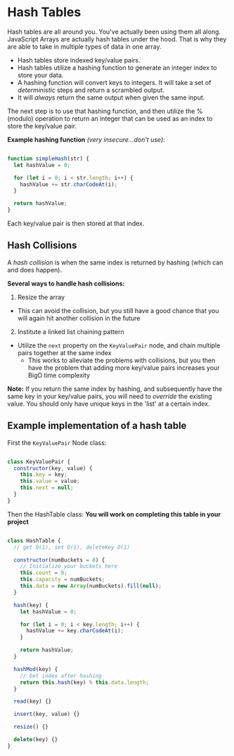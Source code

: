 # Hash Tables

Hash tables are all around you. You've actually been using them all along. JavaScript Arrays are
actually hash tables under the hood. That is why they are able to take in multiple types of data in
one array.

- Hash tables store indexed key/value pairs.
- Hash tables utilize a hashing function to generate an integer index to store your data.
- A hashing function will convert keys to integers. It will take a set of _deterministic_ steps and return a scrambled output.
- It will _always_ return the same output when given the same input.

The next step is to use that hashing function, and then utilize the % (modulo) operation to return an integer that can be used as an index to store the key/value pair.

**Example hashing function** _(very insecure...don't use)_:

```javascript

function simpleHash(str) {
  let hashValue = 0;

  for (let i = 0; i < str.length; i++) {
    hashValue += str.charCodeAt(i);
  }

  return hashValue;
}

```
Each key/value pair is then stored at that index.

## Hash Collisions

A _hash collision_ is when the same index is returned by hashing (which can and does happen).

**Several ways to handle hash collisions:**

1. Resize the array
  - This can avoid the collision, but you still have a good chance that you will again hit another collision in the future
2. Institute a linked list chaining pattern
  - Utilize the `next` property on the `KeyValuePair` node, and chain multiple pairs together at the same index
    - This works to alleviate the problems with collisions, but you then have the problem that adding more key/value pairs increases your BigO time complexity

**Note:** If you return the same index by hashing, and subsequently have the same key in your key/value pairs, you will need to _override_ the existing value. You should only have unique keys in the 'list' at a certain index.

## Example implementation of a hash table

First the `KeyValuePair` Node class:

```javascript

class KeyValuePair {
  constructor(key, value) {
    this.key = key;
    this.value = value;
    this.next = null;
  }
}

```

Then the HashTable class:
**You will work on completing this table in your project**

```javascript

class HashTable {
  // get O(1), set O(1), deleteKey O(1)

  constructor(numBuckets = 8) {
    // Initialize your buckets here
    this.count = 0;
    this.capacity = numBuckets;
    this.data = new Array(numBuckets).fill(null);
  }

  hash(key) {
    let hashValue = 0;

    for (let i = 0; i < key.length; i++) {
      hashValue += key.charCodeAt(i);
    }

    return hashValue;
  }

  hashMod(key) {
    // Get index after hashing
    return this.hash(key) % this.data.length;
  }

  read(key) {}

  insert(key, value) {}

  resize() {}

  delete(key) {}
}

```
